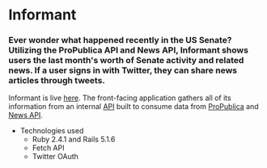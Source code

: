 # Informant
### Ever wonder what happened recently in the US Senate? Utilizing the ProPublica API and News API, Informant shows users the last month's worth of Senate activity and related news. If a user signs in with Twitter, they can share news articles through tweets.
Informant is live [here](https://us-informant.herokuapp.com/).
The front-facing application gathers all of its information from an internal [API](https://github.com/jtrtj/informant-senate-api) built to consume data from [ProPublica](https://www.propublica.org/) and [News API](https://newsapi.org/).
* Technologies used
  * Ruby 2.4.1 and Rails 5.1.6
  * Fetch API
  * Twitter OAuth

